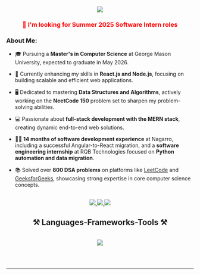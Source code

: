 

<h1 align="center">
    <img src="https://readme-typing-svg.herokuapp.com/?font=Righteous&size=35&center=true&vCenter=true&width=500&height=70&duration=4000&lines=Hi+There!+👋;+I'm+Chaitanya+Chaudhari;" />
</h1>

<h3 align="center" style="color: red;"> 🔭 I'm looking for Summer 2025 Software Intern roles</h3>


### About Me:

- 🎓 Pursuing a **Master's in Computer Science** at George Mason University, expected to graduate in May 2026.

- 🌱 Currently enhancing my skills in **React.js and Node.js**, focusing on building scalable and efficient web applications.

- 🖥️ Dedicated to mastering **Data Structures and Algorithms**, actively working on the **NeetCode 150** problem set to sharpen my problem-solving abilities.

- 💻 Passionate about **full-stack development with the MERN stack**, creating dynamic end-to-end web solutions.

- 👨‍💻 **14 months of software development experience** at Nagarro, including a successful Angular-to-React migration, and a **software engineering internship** at RQB Technologies focused on **Python automation and data migration**.

- 📚 Solved over **800 DSA problems** on platforms like [LeetCode](https://leetcode.com/u/vcr11/) and [GeeksforGeeks](https://www.geeksforgeeks.org/user/vcr11/), showcasing strong expertise in core computer science concepts.

<br/>




<div align="center"> 
  <a href="mailto:cchaudha@gmu.edu">
    <img src="https://img.shields.io/badge/Gmail-333333?style=for-the-badge&logo=gmail&logoColor=red" />
  </a>
  <a href="www.linkedin.com/in/chaitanya9370" target="_blank">
    <img src="https://img.shields.io/badge/LinkedIn-0077B5?style=for-the-badge&logo=linkedin&logoColor=white" target="_blank" />
  </a>
  <a href="https://github.com/Chaitanya980" target="_blank">
     <img src="https://img.shields.io/badge/GitHub-181717?style=for-the-badge&logo=github&logoColor=white" target="_blank" />
  </a>
</div>

<h2 align="center">⚒️ Languages-Frameworks-Tools ⚒️</h2>
<br/>
<div align="center">
    <img src="https://skillicons.dev/icons?i=python,java,html,css,javascript,react,nodejs,mongodb,express,flask,django,vscode,github,git" /><br>
</div>





<br/><br/>

<hr/>
